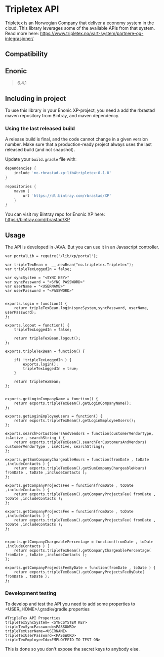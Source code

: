 # Tripletex API

Tripletex is an Norwegian Company that deliver a economy system in the cloud. This library leverages some of the available APIs from that system. Read more here: https://www.tripletex.no/vart-system/partnere-og-integrasjoner/

## Compatibility

 Enonic
 --------
  >6.4.1

## Including in project

To use this library in your Enonic XP-project, you need a add the rbrastad maven repository from Bintray, and maven dependency.

### Using the last released build

A release build is final, and the code cannot change in a given version number. Make sure that a production-ready project always uses the last released build (and not snapshot).

Update your `build.gradle` file with:

```gradle
dependencies {
    include 'no.rbrastad.xp:lib4tripletex:0.1.0'
}

repositories {
    maven {
        url 'https://dl.bintray.com/rbrastad/XP'
    }
}
```

You can visit my Bintray repo for Enonic XP here: https://bintray.com/rbrastad/XP

## Usage

The API is developed in JAVA. But you can use it in an Javascript controller.

```
var portalLib = require('/lib/xp/portal');

var tripleTexBean =  __.newBean("no.tripletex.Tripletex");
var tripleTexLoggedIn = false;

var syncSystem = "<SYNC KEY>"
var syncPassword = "<SYNC PASSWORD>"
var userName = "<USERNAME>"
var userPassword = "<PASSWORD>"


exports.login = function() {
    return tripleTexBean.login(syncSystem,syncPassword, userName, userPassword);
};

exports.logout = function() {
    tripleTexLoggedIn = false;

    return tripleTexBean.logout();
};

exports.tripleTexBean = function() {

    if( !tripleTexLoggedIn ) {
        exports.login();
        tripleTexLoggedIn = true;
    }

    return tripleTexBean;
};


exports.getLoginCompanyName = function() {
    return exports.tripleTexBean().getLoginCompanyName();
};

exports.getLoginEmployeeUsers = function() {
    return exports.tripleTexBean().getLoginEmployeeUsers();
};

exports.searchForCustomersAndVendors = function(customerVendorType, isActive , searchString ) {
    return exports.tripleTexBean().searchForCustomersAndVendors( customerVendorType , isActive, searchString);
};

exports.getSumCompanyChargeableHours = function(fromDate , toDate ,includeContacts ) {
    return exports.tripleTexBean().getSumCompanyChargeableHours( fromDate , toDate ,includeContacts );
};

exports.getCompanyProjectsFee = function(fromDate , toDate ,includeContacts ) {
    return exports.tripleTexBean().getCompanyProjectsFee( fromDate , toDate ,includeContacts );
};

exports.getCompanyProjectsFee = function(fromDate , toDate ,includeContacts ) {
    return exports.tripleTexBean().getCompanyProjectsFee( fromDate , toDate ,includeContacts );
};


exports.getCompanyChargeablePercentage = function(fromDate , toDate ,includeContacts ) {
    return exports.tripleTexBean().getCompanyChargeablePercentage( fromDate , toDate ,includeContacts );
};

exports.getCompanyProjectsFeeByDate = function(fromDate , toDate ) {
    return exports.tripleTexBean().getCompanyProjectsFeeByDate( fromDate , toDate );
};

```

### Development testing

To develop and test the API you need to add some properties to <USER_HOME>/.gradle/gradle.properties

```
#TripleTex API Properties
tripleTexSyncSystem= <SYNCSYSTEM KEY>
tripleTexSyncPassword=<PASSOWRD>
tripleTexUserName=<USERNAME>
tripleTexUserPassword=<PASSWORD>
tripleTexEmployeeId=<EMPLOYEEID TO TEST ON>
```

This is done so you don't expose the secret keys to anybody else.